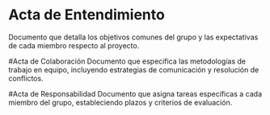 # Acta de Entendimiento
Documento que detalla los objetivos comunes del grupo y las
expectativas de cada miembro respecto al proyecto.

#Acta de Colaboración
Documento que especifica las metodologías de trabajo en equipo,
incluyendo estrategias de comunicación y resolución de conflictos.

#Acta de Responsabilidad
Documento que asigna tareas específicas a cada miembro del
grupo, estableciendo plazos y criterios de evaluación.
